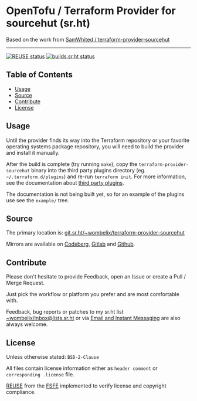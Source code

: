 <!--
    SPDX-FileCopyrightText: 2024 Dominik Wombacher <dominik@wombacher.cc>
    SPDX-FileCopyrightText: 2019 The SourceHut API Contributors

    SPDX-License-Identifier: BSD-2-Clause
-->

# OpenTofu / Terraform Provider for sourcehut (sr.ht)

Based on the work from [SamWhited / terraform-provider-sourcehut](https://codeberg.org/SamWhited/terraform-provider-sourcehut)

---

[![REUSE status](https://api.reuse.software/badge/git.sr.ht/~wombelix/terraform-provider-sourcehut)](https://api.reuse.software/info/git.sr.ht/~wombelix/terraform-provider-sourcehut)
[![builds.sr.ht status](https://builds.sr.ht/~wombelix/terraform-provider-sourcehut.svg)](https://builds.sr.ht/~wombelix/terraform-provider-sourcehut?)

## Table of Contents

* [Usage](#usage)
* [Source](#source)
* [Contribute](#contribute)
* [License](#license)

## Usage

Until the provider finds its way into the Terraform repository or your favorite
operating systems package repository, you will need to build the provider and
install it manually.

After the build is complete (try running `make`), copy the
`terraform-provider-sourcehut` binary into the third party plugins directory
(eg. `~/.terraform.d/plugins`) and re-run `terraform init`.
For more information, see the documentation about [third party plugins].

The documentation is not being built yet, so for an example of the plugins use
see the `example/` tree.

[third party plugins]: https://www.terraform.io/docs/configuration/providers.html#third-party-plugins

## Source

The primary location is:
[git.sr.ht/~wombelix/terraform-provider-sourcehut](https://git.sr.ht/~wombelix/terraform-provider-sourcehut)

Mirrors are available on
[Codeberg](https://codeberg.org/wombelix/terraform-provider-sourcehut),
[Gitlab](https://gitlab.com/wombelix/terraform-provider-sourcehut)
and
[Github](https://github.com/wombelix/terraform-provider-sourcehut).

## Contribute

Please don't hesitate to provide Feedback,
open an Issue or create a Pull / Merge Request.

Just pick the workflow or platform you prefer and are most comfortable with.

Feedback, bug reports or patches to my sr.ht list
[~wombelix/inbox@lists.sr.ht](https://lists.sr.ht/~wombelix/inbox) or via
[Email and Instant Messaging](https://dominik.wombacher.cc/pages/contact.html)
are also always welcome.

## License

Unless otherwise stated: `BSD-2-Clause`

All files contain license information either as
`header comment` or `corresponding .license` file.

[REUSE](https://reuse.software) from the [FSFE](https://fsfe.org/)
implemented to verify license and copyright compliance.